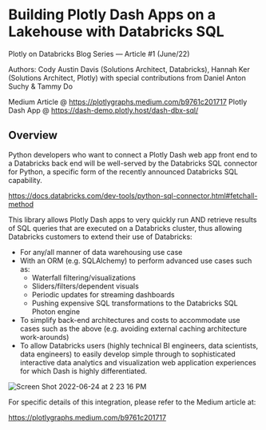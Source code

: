 # Building Plotly Dash Apps on a Lakehouse with Databricks SQL

Plotly on Databricks Blog Series — Article #1 (June/22)

Authors: 
Cody Austin Davis
 (Solutions Architect, Databricks), 
Hannah Ker
 (Solutions Architect, Plotly) 
with special contributions from Daniel Anton Suchy & Tammy Do

Medium Article @ https://plotlygraphs.medium.com/b9761c201717
Plotly Dash App @ https://dash-demo.plotly.host/dash-dbx-sql/

## Overview

Python developers who want to connect a Plotly Dash web app front end to a Databricks back end will be well-served by the Databricks SQL connector for Python, a specific form of the recently announced Databricks SQL capability.

https://docs.databricks.com/dev-tools/python-sql-connector.html#fetchall-method

This library allows Plotly Dash apps to very quickly run AND retrieve results of SQL queries that are executed on a Databricks cluster, thus allowing Databricks customers to extend their use of Databricks:

- For any/all manner of data warehousing use case
- With an ORM (e.g. SQLAlchemy) to perform advanced use cases such as:
    - Waterfall filtering/visualizations
    - Sliders/filters/dependent visuals
    - Periodic updates for streaming dashboards
    - Pushing expensive SQL transformations to the Databricks SQL Photon engine
- To simplify back-end architectures and costs to accommodate use cases such as the above (e.g. avoiding external caching architecture work-arounds)
- To allow Databricks users (highly technical BI engineers, data scientists, data engineers) to easily develop simple through to sophisticated interactive data analytics and visualization web application experiences for which Dash is highly differentiated.

![Screen Shot 2022-06-24 at 2 23 16 PM](https://user-images.githubusercontent.com/48504233/175695446-511ebc34-e45b-4a6e-9cbb-ebf109428ddf.png)


For specific details of this integration, please refer to the Medium article at:

https://plotlygraphs.medium.com/b9761c201717
